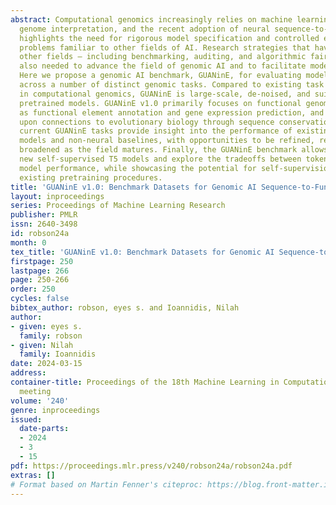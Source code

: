```yaml
---
abstract: Computational genomics increasingly relies on machine learning methods for
  genome interpretation, and the recent adoption of neural sequence-to-function models
  highlights the need for rigorous model specification and controlled evaluation,
  problems familiar to other fields of AI. Research strategies that have greatly benefited
  other fields — including benchmarking, auditing, and algorithmic fairness — are
  also needed to advance the field of genomic AI and to facilitate model development.
  Here we propose a genomic AI benchmark, GUANinE, for evaluating model generalization
  across a number of distinct genomic tasks. Compared to existing task formulations
  in computational genomics, GUANinE is large-scale, de-noised, and suitable for evaluating
  pretrained models. GUANinE v1.0 primarily focuses on functional genomics tasks such
  as functional element annotation and gene expression prediction, and it also draws
  upon connections to evolutionary biology through sequence conservation tasks. The
  current GUANinE tasks provide insight into the performance of existing genomic AI
  models and non-neural baselines, with opportunities to be refined, revisited, and
  broadened as the field matures. Finally, the GUANinE benchmark allows us to evaluate
  new self-supervised T5 models and explore the tradeoffs between tokenization and
  model performance, while showcasing the potential for self-supervision to complement
  existing pretraining procedures.
title: 'GUANinE v1.0: Benchmark Datasets for Genomic AI Sequence-to-Function Models'
layout: inproceedings
series: Proceedings of Machine Learning Research
publisher: PMLR
issn: 2640-3498
id: robson24a
month: 0
tex_title: 'GUANinE v1.0: Benchmark Datasets for Genomic AI Sequence-to-Function Models'
firstpage: 250
lastpage: 266
page: 250-266
order: 250
cycles: false
bibtex_author: robson, eyes s. and Ioannidis, Nilah
author:
- given: eyes s.
  family: robson
- given: Nilah
  family: Ioannidis
date: 2024-03-15
address:
container-title: Proceedings of the 18th Machine Learning in Computational Biology
  meeting
volume: '240'
genre: inproceedings
issued:
  date-parts:
  - 2024
  - 3
  - 15
pdf: https://proceedings.mlr.press/v240/robson24a/robson24a.pdf
extras: []
# Format based on Martin Fenner's citeproc: https://blog.front-matter.io/posts/citeproc-yaml-for-bibliographies/
---
```

